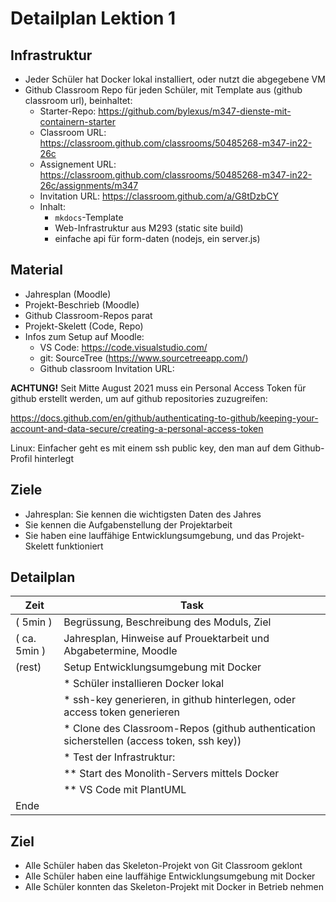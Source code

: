 # Detailplan Lektion 1

## Infrastruktur

* Jeder Schüler hat Docker lokal installiert, oder nutzt die abgegebene VM
* Github Classroom Repo für jeden Schüler, mit Template aus (github classroom url), beinhaltet:
  * Starter-Repo: https://github.com/bylexus/m347-dienste-mit-containern-starter
  * Classroom URL: <https://classroom.github.com/classrooms/50485268-m347-in22-26c>
  * Assignement URL: <https://classroom.github.com/classrooms/50485268-m347-in22-26c/assignments/m347>
  * Invitation URL: <https://classroom.github.com/a/G8tDzbCY>
  * Inhalt:
    * `mkdocs`-Template
    * Web-Infrastruktur aus M293 (static site build)
    * einfache api für form-daten (nodejs, ein server.js)

## Material

* Jahresplan (Moodle)
* Projekt-Beschrieb (Moodle)
* Github Classroom-Repos parat
* Projekt-Skelett (Code, Repo)
* Infos zum Setup auf Moodle:
  * VS Code: https://code.visualstudio.com/
  * git: SourceTree (https://www.sourcetreeapp.com/)
  * Github classroom Invitation URL: 

**ACHTUNG!** Seit Mitte August 2021 muss ein Personal Access Token für github erstellt werden, um
auf github repositories zuzugreifen:

https://docs.github.com/en/github/authenticating-to-github/keeping-your-account-and-data-secure/creating-a-personal-access-token

Linux: Einfacher geht es mit einem ssh public key, den man auf dem Github-Profil hinterlegt

## Ziele

* Jahresplan: Sie kennen die wichtigsten Daten des Jahres
* Sie kennen die Aufgabenstellung der Projektarbeit
* Sie haben eine lauffähige Entwicklungsumgebung, und das Projekt-Skelett funktioniert

## Detailplan

| Zeit         | Task                                                                                      |
| ------------ | ----------------------------------------------------------------------------------------- |
| ( 5min )     | Begrüssung, Beschreibung des Moduls, Ziel                                                 |
| ( ca. 5min ) | Jahresplan, Hinweise auf Prouektarbeit und Abgabetermine, Moodle                          |
| (rest)       | Setup Entwicklungsumgebung mit Docker                                                     |
|              | * Schüler installieren Docker lokal                                                       |
|              | * ssh-key generieren, in github hinterlegen, oder access token generieren                 |
|              | * Clone des Classroom-Repos (github authentication sicherstellen (access token, ssh key)) |
|              | * Test der Infrastruktur:                                                                 |
|              | ** Start des Monolith-Servers mittels Docker                                              |
|              | ** VS Code mit PlantUML                                                                   |
| Ende         |

Ziel
----

- Alle Schüler haben das Skeleton-Projekt von Git Classroom geklont
- Alle Schüler haben eine lauffähige Entwicklungsumgebung mit Docker
- Alle Schüler konnten das Skeleton-Projekt mit Docker in Betrieb nehmen
